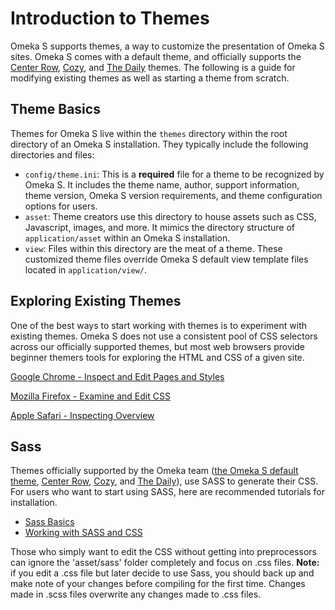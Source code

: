 # Introduction to Themes

Omeka S supports themes, a way to customize the presentation of Omeka S sites. Omeka S comes with a default theme, and officially supports the [Center Row](http://github.com/omeka-s-themes/centerrow), [Cozy](http://github.com/omeka-s-themes/cozy), and [The Daily](http://github.com/omeka-s-themes/thedaily) themes. The following is a guide for modifying existing themes as well as starting a theme from scratch.

## Theme Basics

Themes for Omeka S live within the `themes` directory within the root directory of an Omeka S installation. They typically include the following directories and files:

* `config/theme.ini`: This is a **required** file for a theme to be recognized by Omeka S. It includes the theme name, author, support information, theme version, Omeka S version requirements, and theme configuration options for users.
* `asset`: Theme creators use this directory to house assets such as CSS, Javascript, images, and more. It mimics the directory structure of `application/asset` within an Omeka S installation.
* `view`: Files within this directory are the meat of a theme. These customized theme files override Omeka S default view template files located in `application/view/`.

## Exploring Existing Themes

One of the best ways to start working with themes is to experiment with existing themes. Omeka S does not use a consistent pool of CSS selectors across our officially supported themes, but most web browsers provide beginner themers tools for exploring the HTML and CSS of a given site.

[Google Chrome - Inspect and Edit Pages and Styles](https://developers.google.com/web/tools/chrome-devtools/inspect-styles/)

[Mozilla Firefox - Examine and Edit CSS](https://developer.mozilla.org/en-US/docs/Tools/Page_Inspector/How_to/Examine_and_edit_CSS)

[Apple Safari - Inspecting Overview](https://support.apple.com/guide/safari-developer/inspecting-overview-dev1a8227029/mac)

## Sass

Themes officially supported by the Omeka team ([the Omeka S default theme](http://github.com/omeka-s-themes/default), [Center Row](http://github.com/omeka-s-themes/centerrow), [Cozy](http://github.com/omeka-s-themes/cozy), and [The Daily](http://github.com/omeka-s-themes/thedaily)), use SASS to generate their CSS. For users who want to start using SASS, here are recommended tutorials for installation. 

* [Sass Basics](http://sass-lang.com/guide)
* [Working with SASS and CSS](sass_and_css.md)

Those who simply want to edit the CSS without getting into preprocessors can ignore the 'asset/sass' folder completely and focus on .css files. **Note:** if you edit a .css file but later decide to use Sass, you should back up and make note of your changes before compiling for the first time. Changes made in .scss files overwrite any changes made to .css files.
